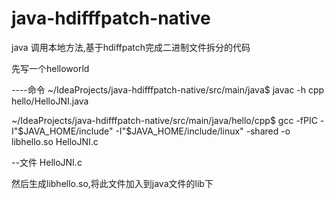 # java-hdifffpatch-native
java 调用本地方法,基于hdiffpatch完成二进制文件拆分的代码

先写一个helloworld

----命令
~/IdeaProjects/java-hdifffpatch-native/src/main/java$ javac -h cpp  hello/HelloJNI.java

~/IdeaProjects/java-hdifffpatch-native/src/main/java/hello/cpp$ gcc -fPIC -I"$JAVA_HOME/include" -I"$JAVA_HOME/include/linux" -shared -o libhello.so  HelloJNI.c

--文件 HelloJNI.c

然后生成libhello.so,将此文件加入到java文件的lib下
